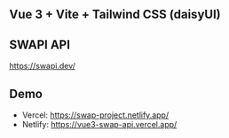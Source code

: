## Vue 3 + Vite + Tailwind CSS (daisyUI)

## SWAPI API
https://swapi.dev/

## Demo
- Vercel: https://swap-project.netlify.app/
- Netlify: https://vue3-swap-api.vercel.app/
